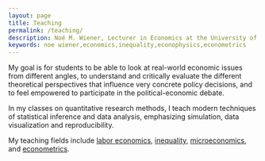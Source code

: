 ```yaml
---
layout: page
title: Teaching
permalink: /teaching/
description: Noé M. Wiener, Lecturer in Economics at the University of Massachusetts Amherst
keywords: noe wiener,economics,inequality,econophysics,econometrics
---
```


My goal is for students to be able to look at real-world economic issues from different angles, to understand and critically evaluate the different theoretical perspectives that influence very concrete policy decisions, and to feel empowered to participate in the political-economic debate.

In my classes on quantitative research methods, I teach modern techniques of statistical inference and data analysis, emphasizing simulation, data visualization and reproducibility.

My teaching fields include [labor economics](https://umass-my.sharepoint.com/:b:/g/personal/nwiener_umass_edu/ESnPVtLRV2lAmUtKj3LoyIcBb4cJeTmpUMQKwa3ImDN6sA?e=KaatSv), [inequality](https://umass-my.sharepoint.com/:b:/g/personal/nwiener_umass_edu/EQiFgxPvQCJGlBSe8N-P87gBrQ-HOelBWPO6Pzz559BvQQ?e=BfLpfD), [microeconomics](https://umass-my.sharepoint.com/:b:/g/personal/nwiener_umass_edu/EWJL8JmswypNgUbu4Y7lu9wBZTJuC8crf7Mlo_Ycq4ap-A?e=zYTvwj), and [econometrics](https://umass-my.sharepoint.com/:b:/g/personal/nwiener_umass_edu/EaLnHj2MpZpPt2QsIG7QW74BcUxMhsPqdQyiWXN-mUcnww?e=4megrG).
